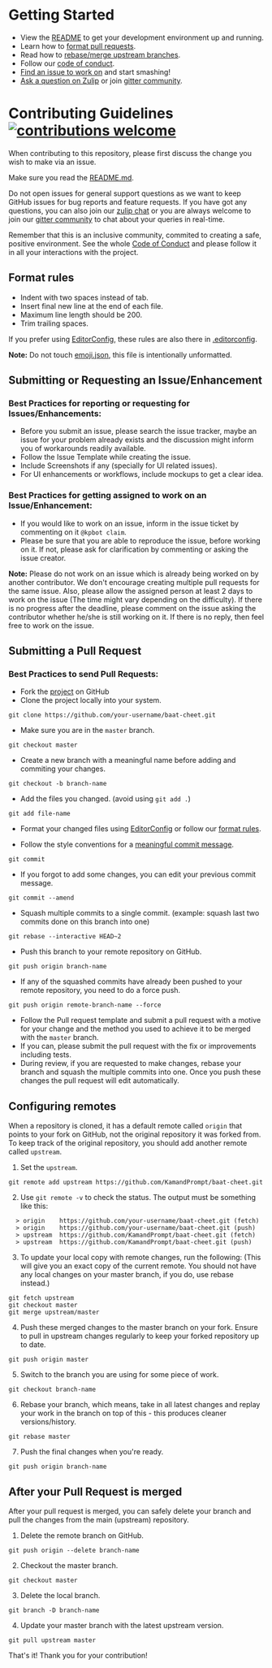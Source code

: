 # Getting Started

- View the [README](https://github.com/KamandPrompt/baat-cheet/blob/master/README.md) to get your development environment up and running.
- Learn how to [format pull requests](#submitting-a-pull-request).
- Read how to [rebase/merge upstream branches](#configuring-remotes).
- Follow our [code of conduct](https://github.com/KamandPrompt/baat-cheet/blob/master/CODE_OF_CONDUCT.md).
- [Find an issue to work on](https://github.com/KamandPrompt/baat-cheet/issues) and start smashing!
- [Ask a question on Zulip](https://kamandprompt.zulipchat.com/login/#narrow/stream/201590-Baat-Cheet.20Project) or join [gitter community](https://gitter.im/Baat-Cheet-IIT).

# Contributing Guidelines [![contributions welcome](https://img.shields.io/badge/contributions-welcome-brightgreen.svg?style=flat)](https://github.com/KamandPrompt/baat-cheet/issues)

When contributing to this repository, please first discuss the change you wish to make via an issue.

Make sure you read the [README.md](https://github.com/KamandPrompt/baat-cheet/blob/master/README.md).

Do not open issues for general support questions as we want to keep GitHub issues for bug reports and feature requests. If you have got any questions, you can also join our [zulip chat](https://kamandprompt.zulipchat.com/login/#narrow/stream/201590-Baat-Cheet.20Project) or you are always welcome to join our [gitter community](https://gitter.im/Baat-Cheet-IIT) to chat about your queries in real-time.

Remember that this is an inclusive community, commited to creating a safe, positive environment. See the whole [Code of Conduct](https://github.com/KamandPrompt/baat-cheet/blob/master/CODE_OF_CONDUCT.md) and please follow it in all your interactions with the project.

## Format rules
  - Indent with two spaces instead of tab.
  - Insert final new line at the end of each file.
  - Maximum line length should be 200.
  - Trim trailing spaces.

If you prefer using [EditorConfig](https://editorconfig.org), these rules are also there in [.editorconfig](.editorconfig).

**Note:** Do not touch [emoji.json](public/emoji.json), this file is intentionally unformatted.

## Submitting or Requesting an Issue/Enhancement

### Best Practices for reporting or requesting for Issues/Enhancements:
  - Before you submit an issue, please search the issue tracker, maybe an issue for your problem already exists and the discussion might inform you of workarounds readily available.
  - Follow the Issue Template while creating the issue.
  - Include Screenshots if any (specially for UI related issues).
  - For UI enhancements or workflows, include mockups to get a clear idea.

### Best Practices for getting assigned to work on an Issue/Enhancement:
- If you would like to work on an issue, inform in the issue ticket by commenting on it ```@kpbot claim```.
- Please be sure that you are able to reproduce the issue, before working on it. If not, please ask for clarification by commenting or asking the issue creator.

**Note:** Please do not work on an issue which is already being worked on by another contributor. We don't encourage creating multiple pull requests for the same issue. Also, please allow the assigned person at least 2 days to work on the issue (The time might vary depending on the difficulty). If there is no progress after the deadline, please comment on the issue asking the contributor whether he/she is still working on it. If there is no reply, then feel free to work on the issue.


## Submitting a Pull Request

### Best Practices to send Pull Requests:
  - Fork the [project](https://github.com/KamandPrompt/baat-cheet) on GitHub
  - Clone the project locally into your system.
```
git clone https://github.com/your-username/baat-cheet.git
```
  - Make sure you are in the `master` branch.
```
git checkout master
```
  - Create a new branch with a meaningful name before adding and commiting your changes.
```
git checkout -b branch-name
```
  - Add the files you changed. (avoid using `git add .`)
```
git add file-name
```
  - Format your changed files using [EditorConfig](https://editorconfig.org) or follow our [format rules](#format-rules).

  - Follow the style conventions for a [meaningful commit message](https://github.com/KamandPrompt/baat-cheet/blob/master/COMMIT_MESSAGE.md).
```
git commit
```
  - If you forgot to add some changes, you can edit your previous commit message.
```
git commit --amend
```
  - Squash multiple commits to a single commit. (example: squash last two commits done on this branch into one)
```
git rebase --interactive HEAD~2
```
  - Push this branch to your remote repository on GitHub.
```
git push origin branch-name
```
  - If any of the squashed commits have already been pushed to your remote repository, you need to do a force push.
```
git push origin remote-branch-name --force
```
  - Follow the Pull request template and submit a pull request with a motive for your change and the method you used to achieve it to be merged with the `master` branch.
  - If you can, please submit the pull request with the fix or improvements including tests.
  - During review, if you are requested to make changes, rebase your branch and squash the multiple commits into one. Once you push these changes the pull request will edit automatically.


## Configuring remotes
When a repository is cloned, it has a default remote called `origin` that points to your fork on GitHub, not the original repository it was forked from. To keep track of the original repository, you should add another remote called `upstream`.

1. Set the `upstream`.
```
git remote add upstream https://github.com/KamandPrompt/baat-cheet.git
```
2. Use `git remote -v` to check the status. The output must be something like this:
```
  > origin    https://github.com/your-username/baat-cheet.git (fetch)
  > origin    https://github.com/your-username/baat-cheet.git (push)
  > upstream  https://github.com/KamandPrompt/baat-cheet.git (fetch)
  > upstream  https://github.com/KamandPrompt/baat-cheet.git (push)
```
3. To update your local copy with remote changes, run the following: (This will give you an exact copy of the current remote. You should not have any local changes on your master branch, if you do, use rebase instead.)
```
git fetch upstream
git checkout master
git merge upstream/master
```
4. Push these merged changes to the master branch on your fork. Ensure to pull in upstream changes regularly to keep your forked repository up to date.
```
git push origin master
```
5. Switch to the branch you are using for some piece of work.
```
git checkout branch-name
```
6. Rebase your branch, which means, take in all latest changes and replay your work in the branch on top of this - this produces cleaner versions/history.
```
git rebase master
```
7. Push the final changes when you're ready.
```
git push origin branch-name
```

## After your Pull Request is merged
After your pull request is merged, you can safely delete your branch and pull the changes from the main (upstream) repository.

1. Delete the remote branch on GitHub.
```
git push origin --delete branch-name
```
2. Checkout the master branch.
```
git checkout master
```
3. Delete the local branch.
```
git branch -D branch-name
```
4. Update your master branch with the latest upstream version.
```
git pull upstream master
```


That's it! Thank you for your contribution!
